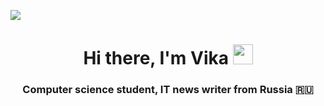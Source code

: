  <img src="https://i.pinimg.com/originals/7d/07/a2/7d07a255678962d30d8717dcf5dbd266.gif
"/>
<h1 align="center">Hi there, I'm Vika</a> 
<img src="https://github.com/blackcater/blackcater/raw/main/images/Hi.gif" height="32"/></h1>
<h3 align="center">Computer science student, IT news writer from Russia 🇷🇺</h3>
